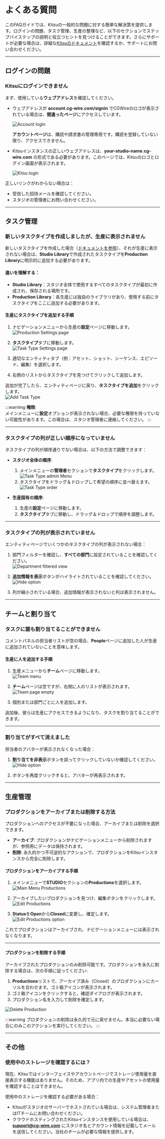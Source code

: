 # よくある質問

このFAQガイドでは、Kitsuの一般的な問題に対する簡単な解決策を提供します。ログインの問題、タスク管理、生産の整理など、以下のセクションでステップバイステップの説明と役立つヒントを見つけることができます。さらにサポートが必要な場合は、詳細な[Kitsuのドキュメント](../configure-kitsu/)を確認するか、サポートにお問い合わせください。

---

## ログインの問題

### Kitsuにログインできません
まず、使用している**ウェブアドレス**を確認してください。

- ウェブアドレスが **account.cg-wire.com/signin** でCGWireのロゴが表示されている場合は、**間違ったページ**にアクセスしています。
  
  ![Account login](../img/getting-started/account_login.png)

  **アカウントページ**は、購読や請求書の管理専用です。購読を登録していない限り、アクセスできません。

- Kitsuインスタンスの正しいウェブアドレスは、**your-studio-name.cg-wire.com** の形式である必要があります。このページでは、Kitsuのロゴとログイン画面が表示されます。

  ![Kitsu login](../img/getting-started/kitsu_login.png)

正しいリンクがわからない場合は：
- 受信した招待メールを確認してください。
- スタジオの管理者にお問い合わせください。

---

## タスク管理

### 新しいタスクタイプを作成しましたが、生産に表示されません
新しいタスクタイプを作成した場合（[ドキュメントを参照](../configure-kitsu/#task-types)）、それが生産に表示されない場合は、**Studio Library**で作成されたタスクタイプを**Production Library**に明示的に追加する必要があります。

#### 違いを理解する：
- **Studio Library**：スタジオ全体で使用するすべてのタスクタイプが最初に作成され、保存される場所です。
- **Production Library**：各生産には独自のライブラリがあり、使用する前にタスクタイプをここに追加する必要があります。

#### 生産にタスクタイプを追加する手順
1. ナビゲーションメニューから生産の**設定**ページに移動します。  
   ![Production Settings page](../img/getting-started/drop_down_menu_setting.png)

2. **タスクタイプ**タブに移動します。  
   ![Task Type Settings page](../img/getting-started/setting_task_add.png)

3. 適切なエンティティタブ（例：アセット、ショット、シーケンス、エピソード、編集）を選択します。  
4. 右側のリストからタスクタイプを見つけてクリックして追加します。

追加が完了したら、エンティティページに戻り、**タスクタイプを追加**をクリックします。  
![Add Task Type](../img/getting-started/add_tasktype.png)

:::warning
**権限**:  
   メインメニューに**設定**オプションが表示されない場合、必要な権限を持っていない可能性があります。この場合は、スタジオ管理者に連絡してください。
:::

---

### タスクタイプの列が正しい順序になっていません
タスクタイプの列が順序通りでない場合は、以下の方法で調整できます：

- **スタジオ全体の順序**:  
  1. メインメニューの**管理者**セクションで**タスクタイプ**をクリックします。  
     ![Task Type admin Menu](../img/getting-started/menu_tasktype.png)
  2. タスクタイプをドラッグ＆ドロップして希望の順序に並べ替えます。  
     ![Task Type order](../img/getting-started/created_task_top.png)

- **生産固有の順序**:  
  1. 生産の**設定**ページに移動します。
  2. **タスクタイプ**タブに移動し、ドラッグ＆ドロップで順序を調整します。

---

### タスクタイプの列が表示されていません
エンティティページでいくつかのタスクタイプの列が表示されない場合：

1. 部門フィルターを確認し、**すべての部門**に設定されていることを確認してください。  
   ![Department filtered view](../img/getting-started/department_filtered_view.png)

2. **追加情報を表示**ボタンがハイライトされていることを確認してください。  
   ![Hide option](../img/getting-started/display_hide_option.png)

3. 列が縮小されている場合、追加情報が表示されないと列は表示されません。

---

## チームと割り当て

### タスクに誰も割り当てることができません
コメントパネルの担当者リストが空の場合、**People**ページに追加した人が生産に追加されていないことを意味します。

#### 生産に人を追加する手順
1. 生産メニューから**チーム**ページに移動します。  
   ![Team menu](../img/getting-started/drop_down_menu_team.png)

2. **チーム**ページは空ですが、右側に人のリストが表示されます。  
   ![Team page empty](../img/getting-started/people_empty.png)

3. 個別または部門ごとに人を追加します。

追加後、彼らは生産にアクセスできるようになり、タスクを割り当てることができます。

---

### 割り当てがすべて消えました
担当者のアバターが表示されなくなった場合：

1. **割り当てを非表示**ボタンを誤ってクリックしていないか確認してください。  
   ![Hide option](../img/getting-started/display_hide_option.png)

2. ボタンを再度クリックすると、アバターが再表示されます。

---

## 生産管理

### プロダクションをアーカイブまたは削除する方法

プロダクションへのアクセスが不要になった場合、アーカイブまたは削除を選択できます。

- **アーカイブ**: プロダクションがナビゲーションメニューから削除されますが、参照用にデータは保持されます。
- **削除**: 永久的かつ不可逆的なアクションで、プロダクションをKitsuインスタンスから完全に削除します。

#### プロダクションをアーカイブする手順
1. メインメニューで**STUDIO**セクションの**Productions**を選択します。  
   ![Main Menu Productions](../img/getting-started/main_menu_production.png)

2. アーカイブしたいプロダクションを見つけ、編集ボタンをクリックします。  
   ![Edit Productions](../img/getting-started/edit_production.png)

3. **Status**を**Open**から**Closed**に変更し、確定します。  
   ![Edit Productions option](../img/getting-started/production_edit_status.png)

これでプロダクションはアーカイブされ、ナビゲーションメニューには表示されなくなります。

---

#### プロダクションを削除する手順
アーカイブされたプロダクションのみ削除可能です。プロダクションを永久に削除する場合は、次の手順に従ってください:

1. **Productions**リストで、アーカイブ済み（Closed）のプロダクションにカーソルを合わせます。ゴミ箱アイコンが表示されます。  
2. ゴミ箱アイコンをクリックすると、確認ダイアログが表示されます。  
3. プロダクション名を入力して削除を確定します。

![Delete Production](../img/getting-started/delete_production.png)

:::warning
プロダクションの削除は永久的で元に戻せません。本当に必要ない場合にのみこのアクションを実行してください。
:::

---

## その他

### 使用中のストレージを確認するには？
現在、Kitsuではインターフェイスやアカウントページでストレージ使用量を直接表示する機能はありません。そのため、アプリ内での生産やアセットの使用量を確認することはできません。

使用中のストレージを確認する必要がある場合：
- Kitsuがスタジオのサーバーでホストされている場合は、システム管理者またはITチームにお問い合わせください。
- クラウドホスティングされたKitsuインスタンスを使用している場合は、**support@cg-wire.com** にスタジオ名とアカウント情報を記載してメールを送信してください。当社のチームが必要な情報を提供します。
